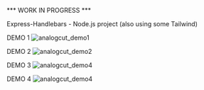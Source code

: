 *** WORK IN PROGRESS ***

Express-Handlebars - Node.js project (also using some Tailwind)

DEMO 1
<img src="https://i.makeagif.com/media/12-09-2020/4GCbFq.gif" alt="analogcut_demo1">

DEMO 2
<img src="https://i.makeagif.com/media/12-09-2020/MIqJ9v.gif" alt="analogcut_demo2">

DEMO 3 
![analogcut_demo4](https://i.makeagif.com/media/12-09-2020/z8YvgT.gif)

DEMO 4
![analogcut_demo4](https://i.makeagif.com/media/12-09-2020/qjJchC.gif)